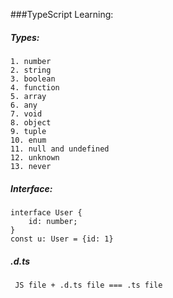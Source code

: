 ###TypeScript Learning:

##### Types:

```
1. number
2. string
3. boolean
4. function
5. array
6. any
7. void
8. object
9. tuple
10. enum
11. null and undefined
12. unknown
13. never
```

##### Interface:

```
interface User {
    id: number;
}
const u: User = {id: 1}
```

##### .d.ts

```
 JS file + .d.ts file === .ts file
```
